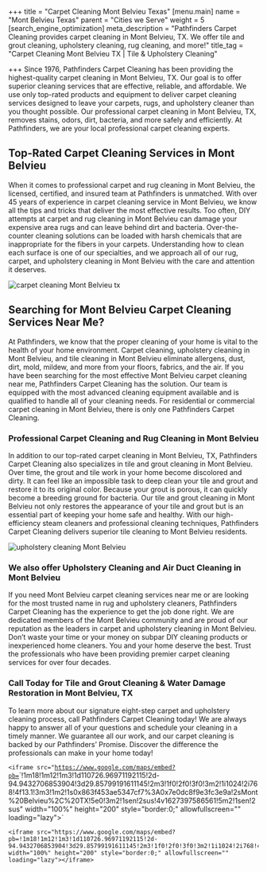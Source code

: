+++
title = "Carpet Cleaning Mont Belvieu Texas"
[menu.main]
name = "Mont Belvieu Texas"
parent = "Cities we Serve"
weight = 5
[search_engine_optimization]
meta_description = "Pathfinders Carpet Cleaning provides carpet cleaning in Mont Belvieu, TX. We offer tile and grout cleaning, upholstery cleaning, rug cleaning, and more!"
title_tag = "Carpet Cleaning Mont Belvieu TX | Tile & Upholstery Cleaning"

+++
Since 1976, Pathfinders Carpet Cleaning has been providing the highest-quality carpet cleaning in Mont Belvieu, TX. Our goal is to offer superior cleaning services that are effective, reliable, and affordable. We use only top-rated products and equipment to deliver carpet cleaning services designed to leave your carpets, rugs, and upholstery cleaner than you thought possible. Our professional carpet cleaning in Mont Belvieu, TX, removes stains, odors, dirt, bacteria, and more safely and efficiently. At Pathfinders, we are your local professional carpet cleaning experts.

## Top-Rated Carpet Cleaning Services in Mont Belvieu

When it comes to professional carpet and rug cleaning in Mont Belvieu, the licensed, certified, and insured team at Pathfinders is unmatched. With over 45 years of experience in carpet cleaning service in Mont Belvieu, we know all the tips and tricks that deliver the most effective results. Too often, DIY attempts at carpet and rug cleaning in Mont Belvieu can damage your expensive area rugs and can leave behind dirt and bacteria. Over-the-counter cleaning solutions can be loaded with harsh chemicals that are inappropriate for the fibers in your carpets. Understanding how to clean each surface is one of our specialties, and we approach all of our rug, carpet, and upholstery cleaning in Mont Belvieu with the care and attention it deserves.

![carpet cleaning Mont Belvieu tx](/uploads/carpet-cleaning-mont-belvieu-tx.jpeg "carpet cleaning Mont Belvieu tx")

## Searching for Mont Belvieu Carpet Cleaning Services Near Me?

At Pathfinders, we know that the proper cleaning of your home is vital to the health of your home environment. Carpet cleaning, upholstery cleaning in Mont Belvieu, and tile cleaning in Mont Belvieu eliminate allergens, dust, dirt, mold, mildew, and more from your floors, fabrics, and the air. If you have been searching for the most effective Mont Belvieu carpet cleaning near me, Pathfinders Carpet Cleaning has the solution. Our team is equipped with the most advanced cleaning equipment available and is qualified to handle all of your cleaning needs. For residential or commercial carpet cleaning in Mont Belvieu, there is only one Pathfinders Carpet Cleaning.

### Professional Carpet Cleaning and Rug Cleaning in Mont Belvieu

In addition to our top-rated carpet cleaning in Mont Belvieu, TX, Pathfinders Carpet Cleaning also specializes in tile and grout cleaning in Mont Belvieu. Over time, the grout and tile work in your home become discolored and dirty. It can feel like an impossible task to deep clean your tile and grout and restore it to its original color. Because your grout is porous, it can quickly become a breeding ground for bacteria. Our tile and grout cleaning in Mont Belvieu not only restores the appearance of your tile and grout but is an essential part of keeping your home safe and healthy. With our high-efficiency steam cleaners and professional cleaning techniques, Pathfinders Carpet Cleaning delivers superior tile cleaning to Mont Belvieu residents.

![upholstery cleaning Mont Belvieu](/uploads/upholstery-cleaning-mont-belvieu.jpeg "upholstery cleaning Mont Belvieu")

### We also offer Upholstery Cleaning and Air Duct Cleaning in Mont Belvieu

If you need Mont Belvieu carpet cleaning services near me or are looking for the most trusted name in rug and upholstery cleaners, Pathfinders Carpet Cleaning has the experience to get the job done right. We are dedicated members of the Mont Belvieu community and are proud of our reputation as the leaders in carpet and upholstery cleaning in Mont Belvieu. Don’t waste your time or your money on subpar DIY cleaning products or inexperienced home cleaners. You and your home deserve the best. Trust the professionals who have been providing premier carpet cleaning services for over four decades.

### Call Today for Tile and Grout Cleaning & Water Damage Restoration in Mont Belvieu, TX

To learn more about our signature eight-step carpet and upholstery cleaning process, call Pathfinders Carpet Cleaning today! We are always happy to answer all of your questions and schedule your cleaning in a timely manner. We guarantee all our work, and our carpet cleaning is backed by our Pathfinders’ Promise. Discover the difference the professionals can make in your home today!

`<iframe src="`[`https://www.google.com/maps/embed?pb=`](https://www.google.com/maps/embed?pb= "https://www.google.com/maps/embed?pb=")`!1m18!1m12!1m3!1d110726.96971192115!2d-94.9432706853904!3d29.85799191611145!2m3!1f0!2f0!3f0!3m2!1i1024!2i768!4f13.1!3m3!1m2!1s0x863f453ae5347cf7%3A0x7e0dc8f9e3fc3e9a!2sMont%20Belvieu%2C%20TX!5e0!3m2!1sen!2sus!4v1627397586561!5m2!1sen!2sus" width="100%" height="200" style="border:0;" allowfullscreen="" loading="lazy"></iframe>`

    <iframe src="https://www.google.com/maps/embed?pb=!1m18!1m12!1m3!1d110726.96971192115!2d-94.9432706853904!3d29.85799191611145!2m3!1f0!2f0!3f0!3m2!1i1024!2i768!4f13.1!3m3!1m2!1s0x863f453ae5347cf7%3A0x7e0dc8f9e3fc3e9a!2sMont%20Belvieu%2C%20TX!5e0!3m2!1sen!2sus!4v1627397586561!5m2!1sen!2sus" width="100%" height="200" style="border:0;" allowfullscreen="" loading="lazy"></iframe>